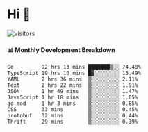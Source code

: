 # Hi 👋
 
![visitors](https://visitor-badge.glitch.me/badge?page_id=sorcererxw.sorcererx)

#### 📊 Monthly Development Breakdown

<!--START_SECTION:waka-->
```text
Go         92 hrs 13 mins ███████▒░░ 74.48%
TypeScript 19 hrs 10 mins █▓░░░░░░░░ 15.49%
YAML       2 hrs 36 mins  ▒░░░░░░░░░ 2.11%
Text       2 hrs 22 mins  ▒░░░░░░░░░ 1.91%
JSON       1 hr 49 mins   ▒░░░░░░░░░ 1.47%
JavaScript 1 hr 18 mins   ▒░░░░░░░░░ 1.05%
go.mod     1 hr 3 mins    ▒░░░░░░░░░ 0.85%
CSS        33 mins        ▒░░░░░░░░░ 0.45%
protobuf   32 mins        ▒░░░░░░░░░ 0.44%
Thrift     29 mins        ▒░░░░░░░░░ 0.39%
```
<!--END_SECTION:waka-->
